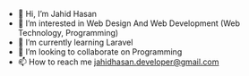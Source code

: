 - 👋 Hi, I’m Jahid Hasan
- 👀 I’m interested in Web Design And Web Development (Web Technology, Programming)
- 🌱 I’m currently learning Laravel
- 💞️ I’m looking to collaborate on Programming
- 📫 How to reach me jahidhasan.developer@gmail.com

<!---
jahid757/jahid757 is a ✨ special ✨ repository because its `README.md` (this file) appears on your GitHub profile.
You can click the Preview link to take a look at your changes.
--->
